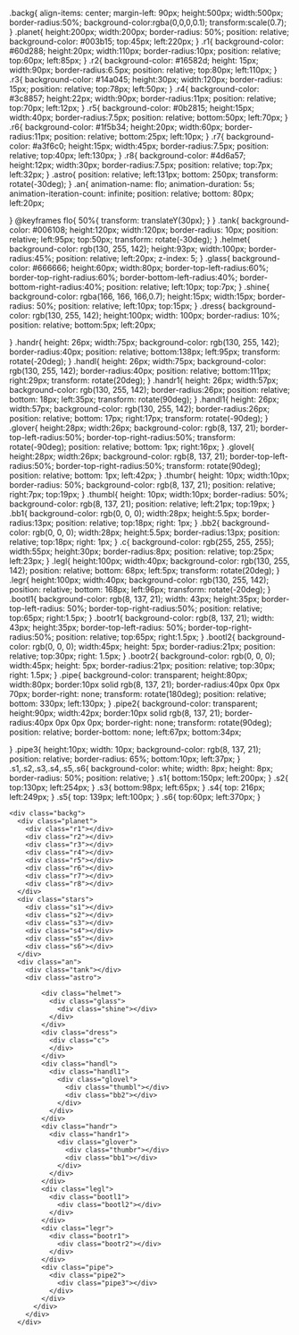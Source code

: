 .backg{
  align-items: center;
  margin-left: 90px;
  height:500px;
  width:500px;
  border-radius:50%;
  background-color:rgba(0,0,0,0.1);
  transform:scale(0.7);
  }
.planet{
  height:200px;
  width:200px;
  border-radius: 50%;
  position: relative;
  background-color: #003b15;
  top:45px;
  left:220px;
}
.r1{
  background-color: #60d288;
  height:20px;
  width:110px;
  border-radius:10px;
  position: relative;
  top:60px;
  left:85px;
}
.r2{
  background-color: #16582d;
  height: 15px;
  width:90px;
  border-radius:6.5px;
  position: relative;
  top:80px;
  left:110px;
}
.r3{
  background-color: #14a045;
  height:30px;
  width:120px;
  border-radius: 15px;
  position: relative;
  top:78px;
  left:50px;
}
.r4{
  background-color: #3c8857;
  height:22px;
  width:90px;
  border-radius:11px;
  position: relative;
  top:70px;
  left:12px;
}
.r5{
  background-color: #0b2815;
  height:15px;
  width:40px;
  border-radius:7.5px;
  position: relative;
  bottom:50px;
  left:70px;
}
.r6{
  background-color: #1f5b34;
  height:20px;
  width:60px;
  border-radius:11px;
  position: relative;
  bottom:25px;
  left:10px;
}
.r7{
  background-color: #a3f6c0;
  height:15px;
  width:45px;
  border-radius:7.5px;
  position: relative;
  top:40px;
  left:130px;
}
.r8{
  background-color: #4d6a57;
  height:12px;
  width:30px;
  border-radius:7.5px;
  position: relative;
  top:7px;
  left:32px;
}
.astro{
  position: relative;
  left:131px;
  bottom: 250px;
  transform: rotate(-30deg);
}
.an{
  animation-name: flo;
  animation-duration: 5s;
  animation-iteration-count: infinite;
  position: relative;
  bottom: 80px;
  left:20px;

}
@keyframes flo{
  50%{
    transform: translateY(30px);
  }
}
.tank{
  background-color: #006108;
  height:120px;
  width:120px;
  border-radius: 10px;
  position: relative;
  left:95px;
  top:50px;
  transform: rotate(-30deg);
}
.helmet{
  background-color: rgb(130, 255, 142);
  height:93px;
  width:100px;
  border-radius:45%;
  position: relative;
  left:20px;
  z-index: 5;
}
.glass{
  background-color: #666666;
  height:60px;
  width:80px;
  border-top-left-radius:60%;
  border-top-right-radius:60%;
  border-bottom-left-radius:40%;
  border-bottom-right-radius:40%;
  position: relative;
  left:10px;
  top:7px;
}
.shine{
  background-color: rgba(166, 166, 166,0.7);
  height:15px;
  width:15px;
  border-radius: 50%;
  position: relative;
  left:10px;
  top:15px;
}
.dress{
  background-color: rgb(130, 255, 142);
  height:100px;
  width: 100px;
  border-radius: 10%; 
  position: relative;
  bottom:5px;
  left:20px;

}
.handr{
  height: 26px;
  width:75px;
  background-color: rgb(130, 255, 142);
  border-radius:40px;
  position: relative;
  bottom:138px;
  left:95px;
  transform: rotate(-20deg);
}
.handl{
  height: 26px;
  width:75px;
  background-color: rgb(130, 255, 142);
  border-radius:40px;
  position: relative;
  bottom:111px;
  right:29px;
  transform: rotate(20deg);
}
.handr1{
  height: 26px;
  width:57px;
  background-color: rgb(130, 255, 142);
  border-radius:26px;
  position: relative;
  bottom: 18px;
  left:35px;
  transform: rotate(90deg);
}
.handl1{
  height: 26px;
  width:57px;
  background-color: rgb(130, 255, 142);
  border-radius:26px;
  position: relative;
  bottom: 17px;
  right:17px;
  transform: rotate(-90deg);
}
.glover{
  height:28px;
  width:26px;
  background-color: rgb(8, 137, 21);
  border-top-left-radius:50%; 
  border-top-right-radius:50%;
  transform: rotate(-90deg);
  position: relative;
  bottom: 1px;
  right:16px;
}
.glovel{
  height:28px;
  width:26px;
  background-color: rgb(8, 137, 21);
  border-top-left-radius:50%; 
  border-top-right-radius:50%;
  transform: rotate(90deg);
  position: relative;
  bottom: 1px;
  left:42px;
}
.thumbr{
  height: 10px;
  width:10px;
  border-radius: 50%;
  background-color: rgb(8, 137, 21);
  position: relative;
  right:7px;
  top:19px;
}
.thumbl{
  height: 10px;
  width:10px;
  border-radius: 50%;
  background-color: rgb(8, 137, 21);
  position: relative;
  left:21px;
  top:19px;
}
.bb1{
  background-color: rgb(0, 0, 0);
  width:28px;
  height:5.5px;
  border-radius:13px;
  position: relative;
  top:18px;
  right: 1px;
}
.bb2{
  background-color: rgb(0, 0, 0);
  width:28px;
  height:5.5px;
  border-radius:13px;
  position: relative;
  top:18px;
  right: 1px;
}
.c{
  background-color: rgb(255, 255, 255);
  width:55px;
  height:30px;
  border-radius:8px;
  position: relative;
  top:25px;
  left:23px;
}
.legl{
  height:100px;
  width:40px;
  background-color: rgb(130, 255, 142);
  position: relative;
  bottom: 68px;
  left:5px;
  transform: rotate(20deg);
}
.legr{
  height:100px;
  width:40px;
  background-color: rgb(130, 255, 142);
  position: relative;
  bottom: 168px;
  left:96px;
  transform: rotate(-20deg);
}
.bootl1{
  background-color: rgb(8, 137, 21);
  width: 43px;
  height:35px;
  border-top-left-radius: 50%;
  border-top-right-radius:50%;
  position: relative;
  top:65px;
  right:1.5px;
}
.bootr1{
  background-color: rgb(8, 137, 21);
  width: 43px;
  height:35px;
  border-top-left-radius: 50%;
  border-top-right-radius:50%;
  position: relative;
  top:65px;
  right:1.5px;
}
.bootl2{
  background-color: rgb(0, 0, 0);
  width:45px;
  height: 5px;
  border-radius:21px;
  position: relative;
  top:30px;
  right: 1.5px;
}
.bootr2{
  background-color: rgb(0, 0, 0);
  width:45px;
  height: 5px;
  border-radius:21px;
  position: relative;
  top:30px;
  right: 1.5px;
}
.pipe{
  background-color:  transparent;
  height:80px;
  width:80px;
  border:10px solid rgb(8, 137, 21);
  border-radius:40px 0px 0px 70px;
  border-right: none;
  transform: rotate(180deg);
  position: relative;
  bottom: 330px;
  left:130px;
}
.pipe2{
  background-color:  transparent;
  height:90px;
  width:42px;
  border:10px solid rgb(8, 137, 21);
  border-radius:40px 0px 0px 0px;
  border-right: none;
  transform: rotate(90deg);
  position: relative;
  border-bottom: none;
  left:67px;
  bottom:34px;

}
.pipe3{
  height:10px;
  width: 10px;
  background-color: rgb(8, 137, 21);
  position: relative;
  border-radius: 65%;
  bottom:10px;
  left:37px;
}
.s1,.s2,.s3,.s4,.s5,.s6{
  background-color: white;
  width: 8px;
  height: 8px;
  border-radius: 50%;
  position: relative;
}
.s1{
  bottom:150px;
  left:200px;
}
.s2{
  top:130px;
  left:254px;
}
.s3{
  bottom:98px;
  left:65px;
}
.s4{
  top: 216px;
  left:249px;
}
.s5{
  top: 139px;
  left:100px;
}
.s6{
  top:60px;
  left:370px;
}

    <div class="backg">
      <div class="planet">
        <div class="r1"></div>
        <div class="r2"></div>
        <div class="r3"></div>
        <div class="r4"></div>
        <div class="r5"></div>
        <div class="r6"></div>
        <div class="r7"></div>
        <div class="r8"></div>
      </div>
      <div class="stars">
        <div class="s1"></div>
        <div class="s2"></div>
        <div class="s3"></div>
        <div class="s4"></div>
        <div class="s5"></div>
        <div class="s6"></div>
      </div>
      <div class="an">
        <div class="tank"></div>
        <div class="astro">
            
            <div class="helmet">
              <div class="glass">
                <div class="shine"></div>
              </div>
            </div>
            <div class="dress">
              <div class="c">
              </div>
            </div>
            <div class="handl">
              <div class="handl1">
                <div class="glovel">
                  <div class="thumbl"></div>
                  <div class="bb2"></div>
                </div>
              </div>
            </div>
            <div class="handr">
              <div class="handr1">
                <div class="glover">
                  <div class="thumbr"></div>
                  <div class="bb1"></div>
                </div>
              </div>
            </div>
            <div class="legl">
              <div class="bootl1">
                <div class="bootl2"></div>
              </div>
            </div>
            <div class="legr">
              <div class="bootr1">
                <div class="bootr2"></div>
              </div>
            </div>
            <div class="pipe">
              <div class="pipe2">
                <div class="pipe3"></div>
              </div>
            </div>
          </div>
        </div>
      </div>